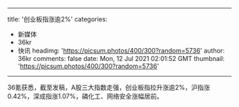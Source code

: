 
---
title: '创业板指涨逾2%'
categories: 
 - 新媒体
 - 36kr
 - 快讯
headimg: 'https://picsum.photos/400/300?random=5736'
author: 36kr
comments: false
date: Mon, 12 Jul 2021 02:01:52 GMT
thumbnail: 'https://picsum.photos/400/300?random=5736'
---

<div>   
36氪获悉，截至发稿，A股三大指数走强，创业板指拉升涨逾2%，沪指涨0.42%，深成指涨1.07%，磷化工、网络安全涨幅居前。  
</div>
            